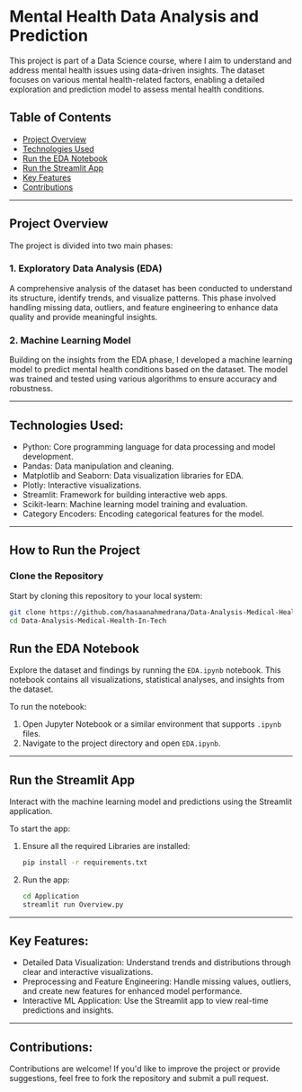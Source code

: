 # Mental Health Data Analysis and Prediction

This project is part of a Data Science course, where I aim to understand and address mental health issues using data-driven insights. The dataset focuses on various mental health-related factors, enabling a detailed exploration and prediction model to assess mental health conditions.

## Table of Contents
- [Project Overview](#project-overview)
- [Technologies Used](#techolgies-used)
- [Run the EDA Notebook](#run-the-eda-notebook)
- [Run the Streamlit App](#run-the-streamlit-app)
- [Key Features](#key-features)
- [Contributions](#contributions)

---

## Project Overview

The project is divided into two main phases:

### 1. **Exploratory Data Analysis (EDA)**
A comprehensive analysis of the dataset has been conducted to understand its structure, identify trends, and visualize patterns. This phase involved handling missing data, outliers, and feature engineering to enhance data quality and provide meaningful insights.

### 2. **Machine Learning Model**
Building on the insights from the EDA phase, I developed a machine learning model to predict mental health conditions based on the dataset. The model was trained and tested using various algorithms to ensure accuracy and robustness.

---

## Technologies Used:
- Python: Core programming language for data processing and model development.
- Pandas: Data manipulation and cleaning.
- Matplotlib and Seaborn: Data visualization libraries for EDA.
- Plotly: Interactive visualizations.
- Streamlit: Framework for building interactive web apps.
- Scikit-learn: Machine learning model training and evaluation.
- Category Encoders: Encoding categorical features for the model.
---

## How to Run the Project
### Clone the Repository
Start by cloning this repository to your local system:

```bash
git clone https://github.com/hasaanahmedrana/Data-Analysis-Medical-Health-In-Tech
cd Data-Analysis-Medical-Health-In-Tech
```
## Run the EDA Notebook

Explore the dataset and findings by running the `EDA.ipynb` notebook. This notebook contains all visualizations, statistical analyses, and insights from the dataset.

To run the notebook:

1. Open Jupyter Notebook or a similar environment that supports `.ipynb` files.
2. Navigate to the project directory and open `EDA.ipynb`.

---

## Run the Streamlit App

Interact with the machine learning model and predictions using the Streamlit application.

To start the app:

1. Ensure all the required Libraries are installed:
   ```bash
   pip install -r requirements.txt
   ```
2. Run the app:
   ```bash
   cd Application
   streamlit run Overview.py
   ```
---
## Key Features:
- Detailed Data Visualization: Understand trends and distributions through clear and interactive visualizations.
- Preprocessing and Feature Engineering: Handle missing values, outliers, and create new features for enhanced model performance.
- Interactive ML Application: Use the Streamlit app to view real-time predictions and insights.

---
## Contributions:
Contributions are welcome! If you'd like to improve the project or provide suggestions, feel free to fork the repository and submit a pull request.






